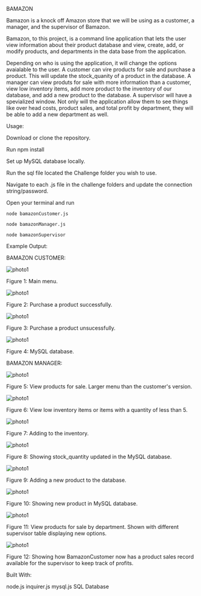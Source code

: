BAMAZON

Bamazon is a knock off Amazon store that we will be using as a customer, a manager, and the supervisor of Bamazon.

Bamazon, to this project, is a command line application that lets the user view information about their product database and view, create, add, or modify products, and departments in the data base from the application. 

Depending on who is using the application, it will change the options avaialable to the user. A customer can vire products for sale and purchase a product. This will update the stock_quanity of a product in the database. A manager can view produts for sale with more information than a customer, view low inventory items, add more product to the inventory of our database, and add a new product to the database. A supervisor will have a spevialized window. Not only will the application allow them to see things like over head costs, product sales, and total profit by department, they will be able to add a new department as well.

Usage: 

Download or clone the repository.

Run
    npm install

Set up MySQL database locally.

Run the sql file located the Challenge folder you wish to use.

Navigate to each .js file in the challenge folders and update the connection string/password.

Open your terminal and run 

    node bamazonCustomer.js

    node bamazonManager.js

    node bamazonSupervisor

Example Output:

BAMAZON CUSTOMER:

![photo1](/screenshots/1-1.JPG)

Figure 1: Main menu.

![photo1](/screenshots/1-2.JPG)

Figure 2: Purchase a product successfully.

![photo1](/screenshots/1-3.jpg)

Figure 3: Purchase a product unsucessfully.

![photo1](/screenshots/1-4.jpg)

Figure 4: MySQL database.

BAMAZON MANAGER:

![photo1](/screenshots/2-2.jpg)

Figure 5: View products for sale. Larger menu than the customer's version.

![photo1](/screenshots/2-3.jpg)

Figure 6: View low inventory items or items with a quantity of less than 5.

![photo1](/screenshots/2-4.jpg)

Figure 7: Adding to the inventory.

![photo1](/screenshots/2-5.jpg)

Figure 8: Showing stock_quantity updated in the MySQL database.

![photo1](/screenshots/2-6.jpg)

Figure 9: Adding a new product to the database.

![photo1](/screenshots/2-7.jpg)

Figure 10: Showing new product in MySQL database.

![photo1](/screenshots/3-1.jpg)

Figure 11: View products for sale by department. Shown with different supervisor table displaying new options.

![photo1](/screenshots/3-2.JPG)

Figure 12: Showing how BamazonCustomer now has a product sales record available for the supervisor to keep track of profits.



Built With:

node.js
inquirer.js
mysql.js
SQL Database